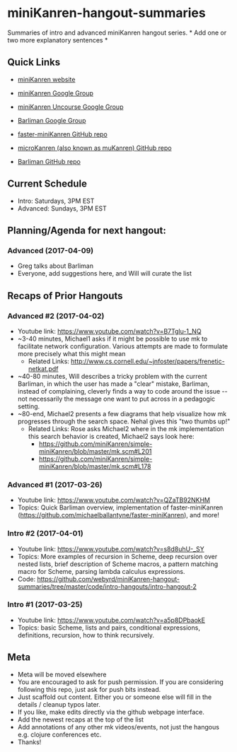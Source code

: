 # miniKanren-hangout-summaries
Summaries of intro and advanced miniKanren hangout series. * Add one or two more explanatory sentences *

## Quick Links
* [miniKanren website](http://minikanren.org/)
* [miniKanren Google Group](https://groups.google.com/forum/#!forum/minikanren)
* [miniKanren Uncourse Google Group](https://groups.google.com/forum/#!forum/minikanren-uncourse)
* [Barliman Google Group](https://groups.google.com/forum/#!forum/barliman-editor)

* [faster-miniKanren GitHub repo](https://github.com/michaelballantyne/faster-miniKanren)
* [microKanren (also known as muKanren) GitHub repo](https://github.com/jasonhemann/microKanren)
* [Barliman GitHub repo](https://github.com/webyrd/Barliman)

## Current Schedule
* Intro: Saturdays, 3PM EST
* Advanced: Sundays, 3PM EST

## Planning/Agenda for next hangout:
### Advanced (2017-04-09)
* Greg talks about Barliman
* Everyone, add suggestions here, and Will will curate the list

## Recaps of Prior Hangouts
### Advanced #2 (2017-04-02)
* Youtube link: https://www.youtube.com/watch?v=B7Tglu-1_NQ
* ~3-40 minutes, Michael1 asks if it might be possible to use mk to facilitate network configuration.  Various attempts are made to formulate more precisely what this might mean
  * Related Links: http://www.cs.cornell.edu/~jnfoster/papers/frenetic-netkat.pdf
* ~40-80 minutes, Will describes a tricky problem with the current Barliman, in which the user has made a "clear" mistake, Barliman, instead of complaining, cleverly finds a way to code around the issue -- not necessarily the message one want to put across in a pedagogic setting.
* ~80-end, Michael2 presents a few diagrams that help visualize how mk progresses through the search space.  Nehal gives this "two thumbs up!"
  * Related Links: Rose asks Michael2 where in the mk implementation this search behavior is created, Michael2 says look here:
    * https://github.com/miniKanren/simple-miniKanren/blob/master/mk.scm#L201 
    * https://github.com/miniKanren/simple-miniKanren/blob/master/mk.scm#L178

### Advanced #1 (2017-03-26)
* Youtube link: https://www.youtube.com/watch?v=QZaTB92NKHM
* Topics: Quick Barliman overview, implementation of faster-miniKanren (https://github.com/michaelballantyne/faster-miniKanren), and more!

### Intro #2 (2017-04-01)
* Youtube link: https://www.youtube.com/watch?v=s8d8uhU-_SY
* Topics: More examples of recursion in Scheme, deep recursion over nested lists, brief description of Scheme macros, a pattern matching macro for Scheme, parsing lambda calculus expressions.
* Code: https://github.com/webyrd/miniKanren-hangout-summaries/tree/master/code/intro-hangouts/intro-hangout-2

### Intro #1 (2017-03-25)
* Youtube link: https://www.youtube.com/watch?v=a5p8DPbaokE
* Topics: basic Scheme, lists and pairs, conditional expressions, definitions, recursion, how to think recursively.

## Meta
* Meta will be moved elsewhere
* You are encouraged to ask for push permission.  If you are considering following this repo, just ask for push bits instead. 
* Just scaffold out content.  Either you or someone else will fill in the details / cleanup typos later. 
* If you like, make edits directly via the github webpage interface.
* Add the newest recaps at the top of the list 
* Add annotations of any other mk videos/events, not just the hangous e.g. clojure conferences etc. 
* Thanks!

